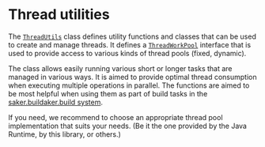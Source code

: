 # Thread utilities

The [`ThreadUtils`](/javadoc/saker/util/thread/ThreadUtils.html) class defines utility functions and classes that can be used to create and manage threads. It defines a [`ThreadWorkPool`](/javadoc/saker/util/thread/ThreadUtils.ThreadWorkPool.html) interface that is used to provide access to various kinds of thread pools (fixed, dynamic).

The class allows easily running various short or longer tasks that are managed in various ways. It is aimed to provide optimal thread consumption when executing multiple operations in parallel. The functions are aimed to be most helpful when using them as part of build tasks in the [saker.buildaker.build system](root:/saker.build/index.html).

If you need, we recommend to choose an appropriate thread pool implementation that suits your needs. (Be it the one provided by the Java Runtime, by this library, or others.)
